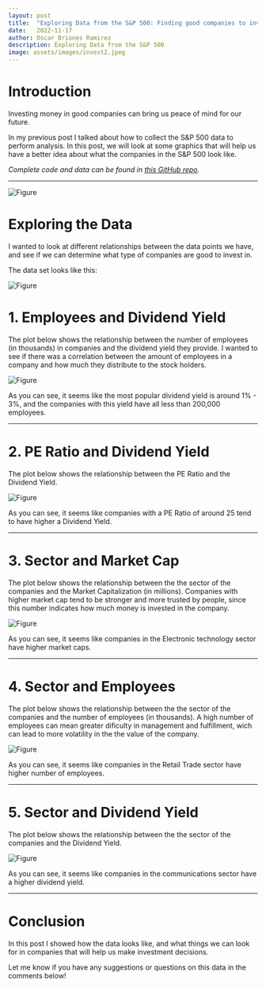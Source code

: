 ```yaml
---
layout: post
title:  "Exploring Data from the S&P 500: Finding good companies to invest in"
date:   2022-11-17
author: Oscar Briones Ramirez
description: Exploring Data from the S&P 500
image: assets/images/invest2.jpeg
---
```


# Introduction

Investing money in good companies can bring us peace of mind for our future.

In my previous post I talked about how to collect the S&P 500 data to perform analysis. In this post, we will look at some graphics that will help us have a better idea about what the companies in the S&P 500 look like.

*Complete code and data can be found in [this GitHub repo](https://github.com/oscarbrionesr/sp500-web-scraping).*

---
![Figure](https://github.com/oscarbrionesr/stat386-projects/raw/main/assets/images/invest.jpeg)

# Exploring the Data

I wanted to look at different relationships between the data points we have, and see if we can determine what type of companies are good to invest in.

The data set looks like this:

![Figure](https://github.com/oscarbrionesr/stat386-projects/raw/main/assets/images/spdata.jpeg)

# 1. Employees and Dividend Yield

The plot below shows the relationship between the number of employees (in thousands) in companies and the dividend yield they provide. 
I wanted to see if there was a correlation between the amount of employees in a company and how much they distribute to the stock holders.

![Figure](https://github.com/oscarbrionesr/stat386-projects/raw/main/assets/images/scatt.png)

As you can see, it seems like the most popular dividend yield is around 1% - 3%, and the companies with this yield have all less than 200,000 employees.


---

# 2. PE Ratio and Dividend Yield

The plot below shows the relationship between the PE Ratio and the Dividend Yield.

![Figure](https://github.com/oscarbrionesr/stat386-projects/raw/main/assets/images/scatt2.png)

As you can see, it seems like companies with a PE Ratio of around 25 tend to have higher a Dividend Yield.

---

# 3. Sector and Market Cap

The plot below shows the relationship between the the sector of the companies and the Market Capitalization (in millions). Companies with higher market cap tend to be stronger and more trusted by people, since this number indicates how much money is invested in the company.

![Figure](https://github.com/oscarbrionesr/stat386-projects/raw/main/assets/images/bar.png)

As you can see, it seems like companies in the Electronic technology sector have higher market caps.

---

# 4. Sector and Employees

The plot below shows the relationship between the the sector of the companies and the number of employees (in thousands). A high number of employees can mean greater dificulty in management and fulfillment, wich can lead to more volatility in the the value of the company.

![Figure](https://github.com/oscarbrionesr/stat386-projects/raw/main/assets/images/box2.png)

As you can see, it seems like companies in the Retail Trade sector have higher number of employees.

---

# 5. Sector and Dividend Yield

The plot below shows the relationship between the the sector of the companies and the Dividend Yield. 

![Figure](https://github.com/oscarbrionesr/stat386-projects/raw/main/assets/images/box.png)

As you can see, it seems like companies in the communications sector have a higher dividend yield.

---

# Conclusion

In this post I showed how the data looks like, and what things we can look for in companies that will help us make investment decisions.

Let me know if you have any suggestions or questions on this data in the comments below!
